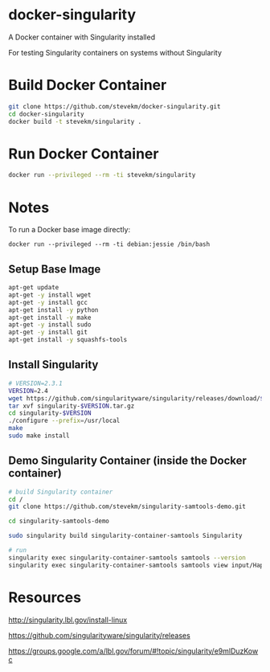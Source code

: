 # docker-singularity

A Docker container with Singularity installed

For testing Singularity containers on systems without Singularity


# Build Docker Container

```bash
git clone https://github.com/stevekm/docker-singularity.git
cd docker-singularity
docker build -t stevekm/singularity .
```

# Run Docker Container

```bash
docker run --privileged --rm -ti stevekm/singularity
```




# Notes

To run a Docker base image directly:

```
docker run --privileged --rm -ti debian:jessie /bin/bash
```
## Setup Base Image

```bash
apt-get update
apt-get -y install wget
apt-get -y install gcc
apt-get install -y python
apt-get install -y make
apt-get -y install sudo
apt-get -y install git
apt-get install -y squashfs-tools
```

## Install Singularity

```bash
# VERSION=2.3.1
VERSION=2.4
wget https://github.com/singularityware/singularity/releases/download/$VERSION/singularity-$VERSION.tar.gz
tar xvf singularity-$VERSION.tar.gz
cd singularity-$VERSION
./configure --prefix=/usr/local
make
sudo make install
```

## Demo Singularity Container (inside the Docker container)

```bash
# build Singularity container
cd /
git clone https://github.com/stevekm/singularity-samtools-demo.git

cd singularity-samtools-demo

sudo singularity build singularity-container-samtools Singularity

# run
singularity exec singularity-container-samtools samtools --version
singularity exec singularity-container-samtools samtools view input/HapMap-B17-1267.bam
```

# Resources

http://singularity.lbl.gov/install-linux

https://github.com/singularityware/singularity/releases

https://groups.google.com/a/lbl.gov/forum/#!topic/singularity/e9mlDuzKowc
